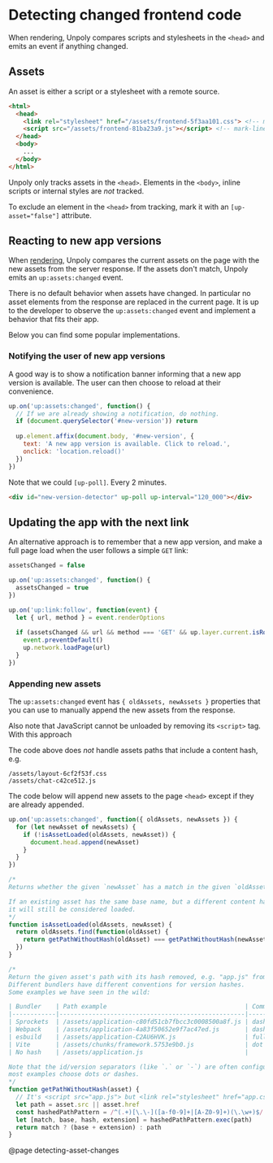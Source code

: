 Detecting changed frontend code
===============================

When rendering, Unpoly compares scripts and stylesheets in the `<head>` and emits an event if anything changed. 


## Assets

An asset is either a script or a stylesheet with a remote source.

```html
<html>
  <head>
    <link rel="stylesheet" href="/assets/frontend-5f3aa101.css"> <!-- mark-line -->
    <script src="/assets/frontend-81ba23a9.js"></script> <!-- mark-line -->
  </head>
  <body>
    ...
  </body>
</html>
```

Unpoly only tracks assets in the `<head>`. Elements in the `<body>`, inline scripts or internal styles are *not* tracked. 

To exclude an element in the `<head>` from tracking, mark it with an `[up-asset="false"]` attribute.



## Reacting to new app versions

When [rendering](/up.render), Unpoly compares the current assets on the page with the new assets
from the server response. If the assets don't match, Unpoly emits an `up:assets:changed` event.

There is no default behavior when assets have changed. In particular no asset elements from the response
are replaced in the current page. It is up to the developer to observe the `up:assets:changed` event and
implement a behavior that fits their app. 

Below you can find some popular implementations.


### Notifying the user of new app versions

A good way is to show a notification banner informing that a new app version is available.
The user can then choose to reload at their convenience.

```js
up.on('up:assets:changed', function() {
  // If we are already showing a notification, do nothing.
  if (document.querySelector('#new-version')) return
  
  up.element.affix(document.body, '#new-version', {
    text: 'A new app version is available. Click to reload.',
    onclick: 'location.reload()'
  })
})
```

Note that we could `[up-poll]`. Every 2 minutes.

```html
<div id="new-version-detector" up-poll up-interval="120_000"></div>
```


## Updating the app with the next link

An alternative approach is to remember that a new app version, and make a full page load
when the user follows a simple `GET` link:


```js
assetsChanged = false

up.on('up:assets:changed', function() {
  assetsChanged = true
})

up.on('up:link:follow', function(event) {
  let { url, method } = event.renderOptions
  
  if (assetsChanged && url && method === 'GET' && up.layer.current.isRoot()) {
    event.preventDefault()
    up.network.loadPage(url)
  }
})
```




### Appending new assets

The `up:assets:changed` event has `{ oldAssets, newAssets }` properties that you can use to manually
append the new assets from the response.

Also note that JavaScript cannot be unloaded by removing its `<script>` tag. With this approach


The code above does *not* handle assets paths that include a content hash, e.g.

```
/assets/layout-6cf2f53f.css
/assets/chat-c42ce512.js
```


The code below will append new assets to the page `<head>` except if they are already appended.


```js
up.on('up:assets:changed', function({ oldAssets, newAssets }) {
  for (let newAsset of newAssets) {
    if (!isAssetLoaded(oldAssets, newAsset)) {
      document.head.append(newAsset)
    }
  }
})

/*
Returns whether the given `newAsset` has a match in the given `oldAssets` array.

If an existing asset has the same base name, but a different content hash,
it will still be considered loaded.
*/
function isAssetLoaded(oldAssets, newAsset) {
  return oldAssets.find(function(oldAsset) {
    return getPathWithoutHash(oldAsset) === getPathWithoutHash(newAsset)
  })
}

/*
Return the given asset's path with its hash removed, e.g. "app.js" from "app.344af1ca.js"
Different bundlers have different conventions for version hashes.
Some examples we have seen in the wild:

| Bundler    | Path example                                      | Comment                       |
|------------|---------------------------------------------------|-------------------------------|
| Sprockets  | /assets/application-c80fd51cb7fbcc3c0008500a8f.js | dash and lowercase hexdecimal |
| Webpack    | /assets/application-4a83f50652e9f7ac47ed.js       | dash and lowercase hexdecimal |
| esbuild    | /assets/application-C2AU6HVK.js                   | full alphabet but uppercase   |
| Vite       | /assets/chunks/framework.5753e9b0.js              | dot and lowercase hexdcimal   |
| No hash    | /assets/application.js                            |                               |

Note that the id/version separators (like `.` or `-`) are often configurable, but
most examples choose dots or dashes.
*/
function getPathWithoutHash(asset) {
  // It's <script src="app.js"> but <link rel="stylesheet" href="app.css">
  let path = asset.src || asset.href
  const hashedPathPattern = /^(.+)[\.\-]([a-f0-9]+|[A-Z0-9]+)(\.\w+)$/
  let [match, base, hash, extension] = hashedPathPattern.exec(path)
  return match ? (base + extension) : path
}
```

@page detecting-asset-changes
